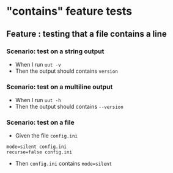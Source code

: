 # "contains" feature tests

## Feature : testing that a file contains a line

### Scenario: test on a string output

  - When I run `uut -v`
  - Then the output should contains `version`

### Scenario: test on a multiline output

  - When I run `uut -h`
  - Then the output should contains `--version`

### Scenario: test on a file

  - Given the file `config.ini` 
  ```
  mode=silent config.ini
  recurse=false config.ini
  ```
  - Then `config.ini` contains `mode=silent`

 
